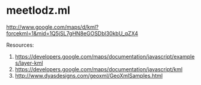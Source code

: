 # meetlodz.ml

http://www.google.com/maps/d/kml?forcekml=1&mid=1Q5jSL7gHN8eGOSDbl30kbU_qZX4

Resources:

1. https://developers.google.com/maps/documentation/javascript/examples/layer-kml
2. https://developers.google.com/maps/documentation/javascript/kml
3. http://www.dyasdesigns.com/geoxml/GeoXmlSamples.html
